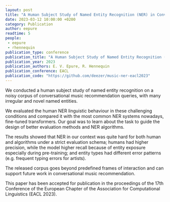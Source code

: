 ```yaml
---
layout: post
title: "A Human Subject Study of Named Entity Recognition (NER) in Conversational Music Recommendation Queries"
date: 2023-03-12 10:00:00 +0200
category: Publication
author: eepure
readtime: 5
people:
 - eepure
 - rhennequin
publication_type: conference
publication_title: "A Human Subject Study of Named Entity Recognition (NER) in Conversational Music Recommendation Queries"
publication_year: 2023
publication_authors: E. V. Epure, R. Hennequin
publication_conference: EACL
publication_code: "https://github.com/deezer/music-ner-eacl2023"
---
```


We conducted a human subject study of named entity recognition on a noisy corpus of conversational music recommendation queries, with many irregular and novel named entities.

We evaluated the human NER linguistic behaviour in these challenging conditions and compared it with the most common NER systems nowadays, fine-tuned transformers. Our goal was to learn about the task to guide the design of better evaluation methods and NER algorithms.

The results showed that NER in our context was quite hard for both human and algorithms under a strict evaluation schema;
humans had higher precision, while the model higher recall because of entity exposure especially during pre-training; and entity types had different error patterns (e.g. frequent typing errors for artists).

The released corpus goes beyond predefined frames of interaction and can support future work in conversational music recommendation.

This paper has been accepted for publication in the proceedings of the 17th Conference of the European Chapter of the Association for Computational Linguistics (EACL 2023).
